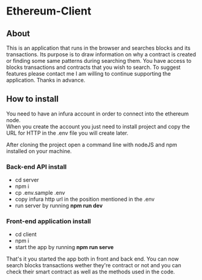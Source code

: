 # Ethereum-Client

## About
This is an application that runs in the browser and searches blocks and its transactions.
Its purpose is to draw information on why a contract is created or finding some same
patterns during searching them. You have access to blocks transactions and contracts that
you wish to search. To suggest features please contact me I am willing to continue supporting
the application. Thanks in advance.

## How to install

You need to have an infura account in order to connect into the ethereum node.  
When you create the account you just need to install project and copy the URL
for HTTP in the .env file you will create later.

After cloning the project open a command line with nodeJS and npm installed
on your machine.

### Back-end API install
  * cd server
  * npm i
  * cp .env.sample .env
  * copy infura http url in the position mentioned in the .env
  * run server by running **npm run dev**
  
### Front-end application install
  * cd client
  * npm i
  * start the app by running **npm run serve**
  
That's it you started the app both in front and back end. You can now search blocks
transactions wether they're contract or not and you can check their smart contract 
as well as the methods used in the code.
